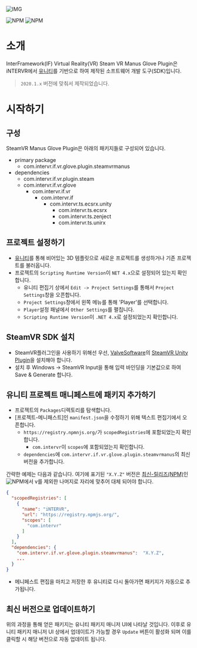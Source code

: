 ![IMG](https://img.shields.io/badge/pkg%20name-com.intervr.if.vr.glove.plugin.steamvrmanus-yellowgreen?style=for-the-badge&logo=appveyor)

![NPM](https://img.shields.io/npm/v/com.intervr.if.vr.glove.plugin.steamvrmanus)
![NPM](https://img.shields.io/npm/l/com.intervr.if.vr.glove.plugin.steamvrmanus)

# 소개

InterFramework(IF) Virtual Reality(VR) Steam VR Manus Glove Plugin은 iNTERVR에서 [유니티]를 기반으로 하여 제작된 소프트웨어 개발 도구(SDK)입니다.

> `2020.1.x` 버전에 맞춰서 제작되었습니다.

# 시작하기

## 구성

SteamVR Manus Glove Plugin은 아래의 패키지들로 구성되어 있습니다.

* primary package
  * com.intervr.if.vr.glove.plugin.steamvrmanus
* dependencies
  * com.intervr.if.vr.plugin.steam
  * com.intervr.if.vr.glove
    * com.intervr.if.vr
      * com.intervr.if
        * com.intervr.ts.ecsrx.unity
          * com.intervr.ts.ecsrx
          * com.intervr.ts.zenject
          * com.intervr.ts.unirx

## 프로젝트 설정하기

* [유니티]를 통해 비어있는 3D 템플릿으로 새로운 프로젝트를 생성하거나 기존 프로젝트를 불러옵니다.
* 프로젝트의 `Scripting Runtime Version`이 `NET 4.x`으로 설정되어 있는지 확인합니다.
  * 유니티 편집기 상에서 `Edit -> Project Settings`를 통해서 `Project Settings`창을 오픈합니다.
  * `Project Settings`창에서 왼쪽 메뉴를 통해 'Player'를 선택합니다.
  * `Player`설정 패널에서 `Other Settings`를 펼칩니다.
  * `Scripting Runtime Version`이 `.NET 4.x`로 설정되었는지 확인합니다.

## SteamVR SDK 설치

* SteamVR플러그인을 사용하기 위해선 우선, [ValveSoftware]의 [SteamVR Unity Plugin]을 설치해야 합니다.
* 설치 후 Windows -> SteamVR Input을 통해 입력 바인딩을 기본값으로 하여 Save & Generate 합니다.

## 유니티 프로젝트 매니페스트에 패키지 추가하기

* 프로젝트의 `Packages`디렉토리를 탐색합니다.
* [프로젝트-메니패스트]인 `manifest.json`을 수정하기 위해 텍스트 편집기에서 오픈합니다.
  * `https://registry.npmnjs.org/`가 `scopedRegistries`에 포함되었는지 확인합니다.
    * `com.intervr`이 `scopes`에 포함되었는지 확인합니다.
  * `dependencies`에 `com.intervr.if.vr.glove.plugin.steamvrmanus`의 최신버전을 추가합니다.

 간략한 예제는 다음과 같습니다. 여기에 표기된 `"X.Y.Z"` 버전은 [최신-릴리즈(NPM)]인
 ![NPM](https://img.shields.io/npm/v/com.intervr.if.vr.glove.plugin.steamvrmanus)에서 v를 제외한 나머지로 자리에 맞추어 대체 되어야 합니다.
```json
{
  "scopedRegistries": [
    {
      "name": "iNTERVR",
      "url": "https://registry.npmjs.org/",
      "scopes": [
        "com.intervr"
      ]
    }
  ],
  "dependencies": {
    "com.intervr.if.vr.glove.plugin.steamvrmanus":  "X.Y.Z",
    ...
  }
}
```
* 메니페스트 편집을 마치고 저장한 후 유니티로 다시 돌아가면 패키지가 자동으로 추가됩니다.

## 최신 버전으로 업데이트하기

위의 과정을 통해 얻은 패키지는 유니티 패키지 매니저 UI에 나타날 것입니다. 이후로 유니티 패키지 매니저 UI 상에서 업데이트가 가능할 경우 `Update` 버튼이 활성화 되며 이를 클릭할 시 해당 버전으로 자동 업데이트 됩니다.

[유니티]: https://unity3d.com/
[최신-릴리즈(NPM)]: https://www.npmjs.com/package/com.intervr.if.vr.glove.plugin.steamvrmanus
[프로젝트-매니페스트]: https://docs.unity3d.com/Manual/upm-manifestPrj.html
[ValveSoftware]: https://github.com/ValveSoftware
[SteamVR Unity Plugin]: https://github.com/ValveSoftware/steamvr_unity_plugin
